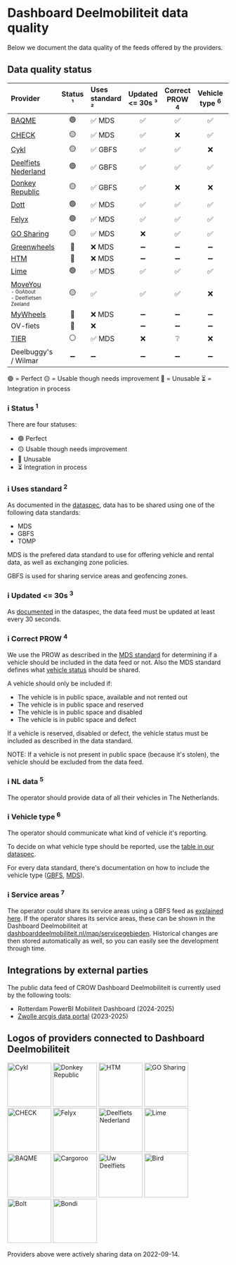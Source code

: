 # Dashboard Deelmobiliteit data quality

Below we document the data quality of the feeds offered by the providers.

## Data quality status

| **Provider**                                                                                                                                                                     | **Status** ¹ | Uses standard ² | Updated <= 30s ³ | Correct PROW <sup>4</sup> | Vehicle type <sup>6</sup> | Service areas <sup>7</sup> |
| :------------------------------------------------------------------------------------------------------------------------------------------------------------------------------- | :----------: | :-------------- | :--------------: | :-----------------------: | :-----------------------: | :------------------------: |
| [BAQME](https://github.com/Stichting-CROW/dashboarddeelmobiliteit-datakwaliteit/blob/main/provider/BAQME.md)                                                                     |      🟢      | ✅ MDS          |        ✅        |            ✅             |            ✅             |             ❌             |
| [CHECK](https://github.com/Stichting-CROW/dashboarddeelmobiliteit-datakwaliteit/blob/main/provider/CHECK.md)                                                                     |      🟡      | ✅ MDS          |        ✅        |            ❌             |            ✅             |             ✅             |
| [Cykl](https://github.com/Stichting-CROW/dashboarddeelmobiliteit-datakwaliteit/blob/main/provider/Cykl.md)                                                                       |      🟡      | ✅ GBFS         |        ✅        |            ✅             |            ❌             |             ❌             |
| [Deelfiets Nederland](https://github.com/Stichting-CROW/dashboarddeelmobiliteit-datakwaliteit/blob/main/provider/DeelfietsNederland.md)                                          |      🟢      | ✅ GBFS         |        ✅        |            ✅             |            ✅             |             ❌             |
| [Donkey Republic](https://github.com/Stichting-CROW/dashboarddeelmobiliteit-datakwaliteit/blob/main/provider/DonkeyRepublic.md)                                                  |      🟡      | ✅ GBFS         |        ✅        |            ❌             |            ❌             |             ❌             |
| [Dott](https://github.com/Stichting-CROW/dashboarddeelmobiliteit-datakwaliteit/blob/main/provider/Dott.md)                                                                       |      🟢      | ✅ MDS          |        ✅        |            ✅             |            ✅             |             ❌             |
| [Felyx](https://github.com/Stichting-CROW/dashboarddeelmobiliteit-datakwaliteit/blob/main/provider/Felyx.md)                                                                     |      🟢      | ✅ MDS          |        ✅        |            ✅             |            ✅             |             ❌             |
| [GO Sharing](https://github.com/Stichting-CROW/dashboarddeelmobiliteit-datakwaliteit/blob/main/provider/GoSharing.md)                                                            |      🟡      | ✅ MDS          |        ❌        |            ✅             |            ✅             |             ❌             |
| [Greenwheels](https://github.com/Stichting-CROW/dashboarddeelmobiliteit-datakwaliteit/blob/main/provider/Greenwheels.md)                                                         |      🔴      | ❌ MDS          |        ➖        |            ➖             |            ➖             |
| [HTM](https://github.com/Stichting-CROW/dashboarddeelmobiliteit-datakwaliteit/blob/main/provider/HTM.md)                                                                         |      🔴      | ❌ MDS          |        ➖        |            ➖             |            ➖             |             ❌             |
| [Lime](https://github.com/Stichting-CROW/dashboarddeelmobiliteit-datakwaliteit/blob/main/provider/Lime.md)                                                                       |      🟢      | ✅ MDS          |        ✅        |            ✅             |            ✅             |             ❌             |
| [MoveYou](https://github.com/Stichting-CROW/dashboarddeelmobiliteit-datakwaliteit/blob/main/provider/MoveYou.md)<br /><sub><sup>- GoAbout<br />- Deelfietsen Zeeland</sub></sup> |      🟡      | ✅              |        ✅        |            ✅             |            ❌             |             ❌             |
| [MyWheels](https://github.com/Stichting-CROW/dashboarddeelmobiliteit-datakwaliteit/blob/main/provider/MyWheels.md)                                                               |      🔴      | ❌ MDS          |        ➖        |            ➖             |            ➖             |             ➖             |
| OV-fiets                                                                                                                                                                         |      🔴      | ❌              |        ➖        |            ➖             |            ➖             |             ➖             |
| [TIER](https://github.com/Stichting-CROW/dashboarddeelmobiliteit-datakwaliteit/blob/main/provider/TIER.md)                                                                       |      ⚪      | ✅ MDS          |        ❌        |            ❔             |            ❌             |             ❌             |
| Deelbuggy's / Wilmar                                                                                                                                                             |      ➖      | ➖              |        ➖        |            ➖             |            ➖             |             ➖             |

🟢 = Perfect
🟡 = Usable though needs improvement
🔴 = Unusable
⏳ = Integration in process

### ℹ️ Status <sup>1</sup>

There are four statuses:

- 🟢 Perfect
- 🟡 Usable though needs improvement
- 🔴 Unusable
- ⏳ Integration in process

### ℹ️ Uses standard <sup>2</sup>

As documented in the [dataspec](https://docs.dashboarddeelmobiliteit.nl), data has to be shared using one of the following data standards:

- MDS
- GBFS
- TOMP

MDS is the prefered data standard to use for offering vehicle and rental data, as well as exchanging zone policies.

GBFS is used for sharing service areas and geofencing zones.

### ℹ️ Updated <= 30s <sup>3</sup>

As [documented](https://docs.dashboarddeelmobiliteit.nl/data_feeds/for_monitoring/#data-specifications) in the dataspec, the data feed must be updated at least every 30 seconds.

### ℹ️ Correct PROW <sup>4</sup>

We use the PROW as described in the [MDS standard](https://github.com/openmobilityfoundation/mobility-data-specification/blob/main/provider/README.md#mobility-data-specification-provider) for determining if a vehicle should be included in the data feed or not. Also the MDS standard defines what [vehicle status](https://github.com/openmobilityfoundation/mobility-data-specification/blob/main/general-information.md#state-machine-diagram) should be shared.

A vehicle should only be included if:

- The vehicle is in public space, available and not rented out
- The vehicle is in public space and reserved
- The vehicle is in public space and disabled
- The vehicle is in public space and defect

If a vehicle is reserved, disabled or defect, the vehicle status must be included as described in the data standard.

NOTE: If a vehicle is not present in public space (because it's stolen), the vehicle should be excluded from the data feed.

### ℹ️ NL data <sup>5</sup>

The operator should provide data of all their vehicles in The Netherlands.

### ℹ️ Vehicle type <sup>6</sup>

The operator should communicate what kind of vehicle it's reporting.

To decide on what vehicle type should be reported, use the [table in our dataspec](https://docs.dashboarddeelmobiliteit.nl/data_feeds/for_monitoring/#how-to-offer-vehicle-type-in-mds).

For every data standard, there's documentation on how to include the vehicle type ([GBFS](https://github.com/NABSA/gbfs/blob/master/gbfs.md#vehicle_typesjson-added-in-v21), [MDS](https://github.com/openmobilityfoundation/mobility-data-specification/blob/main/general-information.md#vehicle-types)).

### ℹ️ Service areas <sup>7</sup>

The operator could share its service areas using a GBFS feed as [explained here](https://docs.dashboarddeelmobiliteit.nl/data_feeds/service_areas/). If the operator shares its service areas, these can be shown in the Dashboard Deelmobiliteit at [dashboarddeelmobiliteit.nl/map/servicegebieden](https://dashboarddeelmobiliteit.nl/map/servicegebieden). Historical changes are then stored automatically as well, so you can easily see the development through time.

## Integrations by external parties

The public data feed of CROW Dashboard Deelmobiliteit is currently used by the following tools:

- Rotterdam PowerBI Mobiliteit Dashboard (2024-2025)
- [Zwolle arcgis data portal](https://www.arcgis.com/home/item.html?id=ec6f32f71d1f413ebbcbc3bc6a0e1151) (2023-2025)

## Logos of providers connected to Dashboard Deelmobiliteit

<img alt="Cykl" src="https://www.cykl.nl/img/cykl_word.png" width="100" />

<img alt="Donkey Republic" src="https://cdn.donkey.bike/wp-content/uploads/2016/04/16121255/New-logo-small.png" width="100" />

<img alt="HTM" src="https://www.htm.nl/media/ukygkkaq/htm-logo_def.svg" width="100" />

<img alt="GO Sharing" src="https://nl.go-sharing.com/app/uploads/2021/01/logo@2x.png" width="100" />

<img alt="CHECK" src="https://images.prismic.io/ridecheck/2e5103fa-6f51-4e52-844c-f35b14ae63ae_Check_Wordmark_Black.png?auto=compress,format" width="100" />

<img alt="Felyx" src="https://images.crunchbase.com/image/upload/c_pad,h_170,w_170,f_auto,b_white,q_auto:eco,dpr_2/iignk4msnfnxzombin4g" width="100" />

<img alt="Deelfiets Nederland" src="https://www.deelfietsnederland.nl/wp-content/uploads/2019/11/HL2mPwHA-300x236.png" width="100" />

<img alt="Lime" src="https://upload.wikimedia.org/wikipedia/commons/thumb/0/04/Lime_Logos-wiki-01.svg/2560px-Lime_Logos-wiki-01.svg.png" width="100" />

<img alt="BAQME" src="https://www.baqme.com/wp-content/uploads/2021/01/BAQME_Logo_Black@3x-1.png" width="100" />

<img alt="Cargoroo" src="https://cargoroo.nl/wp-content/uploads/2021/11/Cargoroo-web-logo-1.png" width="100" />

<img alt="Uw Deelfiets" src="https://www.uwdeelfiets.nl/wp-content/uploads/2021/06/uw-deelfiets-2021-logo-2.svg" width="100" />

<img alt="Bird" src="https://mms.businesswire.com/media/20220125005267/en/1308263/5/Bird_Logo_Lockup_ko.jpg" width="100" />

<img alt="Bolt" src="https://upload.wikimedia.org/wikipedia/commons/thumb/1/17/Bolt_logo.png/1200px-Bolt_logo.png?20190831113556" width="100" />

<img alt="Bondi" src="https://bondi.city/assets/img/bondi_logo_blue.jpeg" width="100" />

Providers above were actively sharing data on 2022-09-14.
